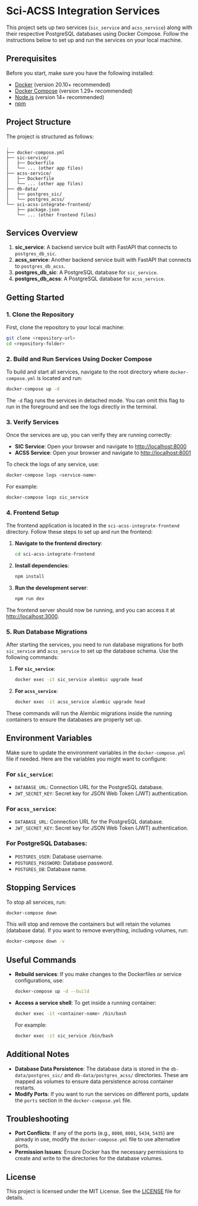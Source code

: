 
# Sci-ACSS Integration Services

This project sets up two services (`sic_service` and `acss_service`) along with their respective PostgreSQL databases using Docker Compose. Follow the instructions below to set up and run the services on your local machine.

## Prerequisites

Before you start, make sure you have the following installed:

- [Docker](https://www.docker.com/get-started) (version 20.10+ recommended)
- [Docker Compose](https://docs.docker.com/compose/install/) (version 1.29+ recommended)
- [Node.js](https://nodejs.org/) (version 14+ recommended)
- [npm](https://www.npmjs.com/)

## Project Structure

The project is structured as follows:

```
.
├── docker-compose.yml
├── sic-service/
│   ├── Dockerfile
│   └── ... (other app files)
├── acss-service/
│   ├── Dockerfile
│   └── ... (other app files)
├── db-data/
│   ├── postgres_sic/
│   └── postgres_acss/
└── sci-acss-integrate-frontend/
    ├── package.json
    └── ... (other frontend files)
```

## Services Overview

1. **sic_service**: A backend service built with FastAPI that connects to `postgres_db_sic`.
2. **acss_service**: Another backend service built with FastAPI that connects to `postgres_db_acss`.
3. **postgres_db_sic**: A PostgreSQL database for `sic_service`.
4. **postgres_db_acss**: A PostgreSQL database for `acss_service`.

## Getting Started

### 1. Clone the Repository

First, clone the repository to your local machine:

```bash
git clone <repository-url>
cd <repository-folder>
```

### 2. Build and Run Services Using Docker Compose

To build and start all services, navigate to the root directory where `docker-compose.yml` is located and run:

```bash
docker-compose up -d
```

The `-d` flag runs the services in detached mode. You can omit this flag to run in the foreground and see the logs directly in the terminal.

### 3. Verify Services

Once the services are up, you can verify they are running correctly:

- **SIC Service**: Open your browser and navigate to [http://localhost:8000](http://localhost:8000)
- **ACSS Service**: Open your browser and navigate to [http://localhost:8001](http://localhost:8001)

To check the logs of any service, use:

```bash
docker-compose logs <service-name>
```

For example:

```bash
docker-compose logs sic_service
```

### 4. Frontend Setup

The frontend application is located in the `sci-acss-integrate-frontend` directory. Follow these steps to set up and run the frontend:

1. **Navigate to the frontend directory**:

    ```bash
    cd sci-acss-integrate-frontend
    ```

2. **Install dependencies**:

    ```bash
    npm install
    ```

3. **Run the development server**:

    ```bash
    npm run dev
    ```

The frontend server should now be running, and you can access it at [http://localhost:3000](http://localhost:3000).

### 5. Run Database Migrations

After starting the services, you need to run database migrations for both `sic_service` and `acss_service` to set up the database schema. Use the following commands:

1. **For `sic_service`**:

    ```bash
    docker exec -it sic_service alembic upgrade head
    ```

2. **For `acss_service`**:

    ```bash
    docker exec -it acss_service alembic upgrade head
    ```

These commands will run the Alembic migrations inside the running containers to ensure the databases are properly set up.

## Environment Variables

Make sure to update the environment variables in the `docker-compose.yml` file if needed. Here are the variables you might want to configure:

### For `sic_service`:

- `DATABASE_URL`: Connection URL for the PostgreSQL database.
- `JWT_SECRET_KEY`: Secret key for JSON Web Token (JWT) authentication.

### For `acss_service`:

- `DATABASE_URL`: Connection URL for the PostgreSQL database.
- `JWT_SECRET_KEY`: Secret key for JSON Web Token (JWT) authentication.

### For PostgreSQL Databases:

- `POSTGRES_USER`: Database username.
- `POSTGRES_PASSWORD`: Database password.
- `POSTGRES_DB`: Database name.

## Stopping Services

To stop all services, run:

```bash
docker-compose down
```

This will stop and remove the containers but will retain the volumes (database data). If you want to remove everything, including volumes, run:

```bash
docker-compose down -v
```

## Useful Commands

- **Rebuild services**: If you make changes to the Dockerfiles or service configurations, use:

    ```bash
    docker-compose up -d --build
    ```

- **Access a service shell**: To get inside a running container:

    ```bash
    docker exec -it <container-name> /bin/bash
    ```

    For example:

    ```bash
    docker exec -it sic_service /bin/bash
    ```

## Additional Notes

- **Database Data Persistence**: The database data is stored in the `db-data/postgres_sic/` and `db-data/postgres_acss/` directories. These are mapped as volumes to ensure data persistence across container restarts.
- **Modify Ports**: If you want to run the services on different ports, update the `ports` section in the `docker-compose.yml` file.

## Troubleshooting

- **Port Conflicts**: If any of the ports (e.g., `8000`, `8001`, `5434`, `5435`) are already in use, modify the `docker-compose.yml` file to use alternative ports.
- **Permission Issues**: Ensure Docker has the necessary permissions to create and write to the directories for the database volumes.

## License

This project is licensed under the MIT License. See the [LICENSE](LICENSE) file for details.
